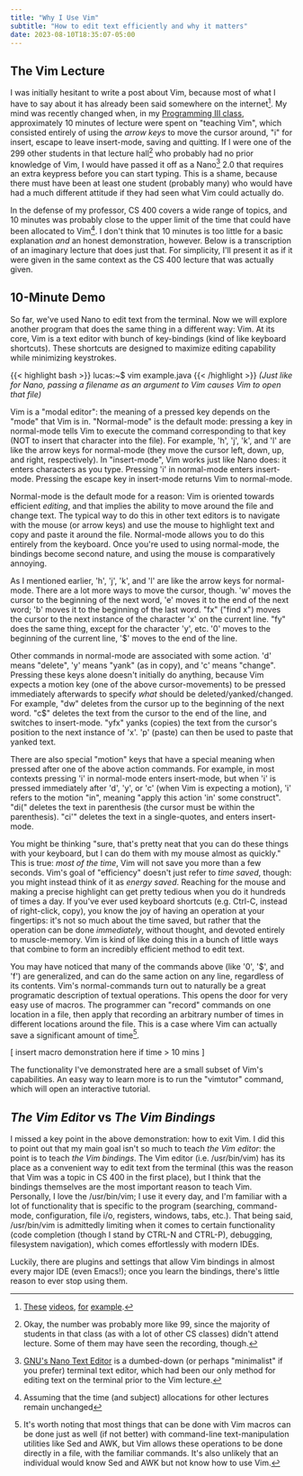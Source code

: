 ```yaml
---
title: "Why I Use Vim"
subtitle: "How to edit text efficiently and why it matters"
date: 2023-08-10T18:35:07-05:00
---
```


## The Vim Lecture

I was initially hesitant to write a post about Vim, because most of what I have to say about it has already been said somewhere on the internet[^vim-videos].
My mind was recently changed when, in my [Programming III class](/blog/uw-madison-computer-science/#400), approximately 10 minutes of lecture were spent on "teaching Vim", which consisted entirely of using the *arrow keys* to move the cursor around, "i" for insert, escape to leave insert-mode, saving and quitting.
If I were one of the 299 other students in that lecture hall[^lec] who probably had no prior knowledge of Vim, I would have passed it off as a Nano[^nano] 2.0 that requires an extra keypress before you can start typing.
This is a shame, because there must have been at least one student (probably many) who would have had a much different attitude if they had seen what Vim could actually do.

[^vim-videos]: [These](https://www.youtube.com/watch?v=NzD2UdQl5Gc) [videos](https://www.youtube.com/watch?v=3yN6Q8I5KJA), [for](https://www.youtube.com/watch?v=X6AR2RMB5tE) [example](https://www.youtube.com/watch?v=IiwGbcd8S7I).

[^lec]: Okay, the number was probably more like 99, since the majority of students in that class (as with a lot of other CS classes) didn't attend lecture. Some of them may have seen the recording, though.

[^nano]: [GNU's Nano Text Editor](https://en.wikipedia.org/wiki/GNU_nano) is a dumbed-down (or perhaps "minimalist" if you prefer) terminal text editor, which had been our only method for editing text on the terminal prior to the Vim lecture.

In the defense of my professor, CS 400 covers a wide range of topics, and 10 minutes was probably close to the upper limit of the time that could have been allocated to Vim[^asm].
I don't think that 10 minutes is too little for a basic explanation *and* an honest demonstration, however.
Below is a transcription of an imaginary lecture that does just that.
For simplicity, I'll present it as if it were given in the same context as the CS 400 lecture that was actually given.

[^asm]: Assuming that the time (and subject) allocations for other lectures remain unchanged

## 10-Minute Demo

So far, we've used Nano to edit text from the terminal.
Now we will explore another program that does the same thing in a different way: Vim.
At its core, Vim is a text editor with bunch of key-bindings (kind of like keyboard shortcuts).
These shortcuts are designed to maximize editing capability while minimizing keystrokes.

{{< highlight bash >}}
lucas:~$ vim example.java
{{< /highlight >}}
*(Just like for Nano, passing a filename as an argument to Vim causes Vim to open that file)*

Vim is a "modal editor": the meaning of a pressed key depends on the "mode" that Vim is in.
"Normal-mode" is the default mode: pressing a key in normal-mode tells Vim to execute the command corresponding to that key (NOT to insert that character into the file).
For example, 'h', 'j', 'k', and 'l' are like the arrow keys for normal-mode (they move the cursor left, down, up, and right, respectively).
In "insert-mode", Vim works just like Nano does: it enters characters as you type.
Pressing 'i' in normal-mode enters insert-mode. Pressing the escape key in insert-mode returns Vim to normal-mode.

Normal-mode is the default mode for a reason: Vim is oriented towards efficient *editing*, and that implies the ability to move around the file and change text.
The typical way to do this in other text editors is to navigate with the mouse (or arrow keys) and use the mouse to highlight text and copy and paste it around the file.
Normal-mode allows you to do this entirely from the keyboard.
Once you're used to using normal-mode, the bindings become second nature, and using the mouse is comparatively annoying.

As I mentioned earlier, 'h', 'j', 'k', and 'l' are like the arrow keys for normal-mode.
There are a lot more ways to move the cursor, though.
'w' moves the cursor to the beginning of the next word, 'e' moves it to the end of the next word; 'b' moves it to the beginning of the last word.
"fx" ("find x") moves the cursor to the next instance of the character 'x' on the current line.
"fy" does the same thing, except for the character 'y', etc.
'0' moves to the beginning of the current line, '$' moves to the end of the line.

Other commands in normal-mode are associated with some action.
'd' means "delete", 'y' means "yank" (as in copy), and 'c' means "change".
Pressing these keys alone doesn't initially do anything, because Vim expects a motion key (one of the above cursor-movements) to be pressed immediately afterwards to specify *what* should be deleted/yanked/changed.
For example, "dw" deletes from the cursor up to the beginning of the next word. "c$" deletes the text from the cursor to the end of the line, and switches to insert-mode.
"yfx" yanks (copies) the text from the cursor's position to the next instance of 'x'.
'p' (paste) can then be used to paste that yanked text.

There are also special "motion" keys that have a special meaning when pressed after one of the above action commands.
For example, in most contexts pressing 'i' in normal-mode enters insert-mode, but when 'i' is pressed immediately after 'd', 'y', or 'c' (when Vim is expecting a motion), 'i' refers to the motion "in", meaning "apply this action 'in' some construct".
"di(" deletes the text in parenthesis (the cursor must be within the parenthesis).
"ci'" deletes the text in a single-quotes, and enters insert-mode.

You might be thinking "sure, that's pretty neat that you can do these things with your keyboard, but I can do them with my mouse almost as quickly."
This is true: *most of the time*, Vim will not save you more than a few seconds.
Vim's goal of "efficiency" doesn't just refer to *time saved*, though: you might instead think of it as *energy saved*.
Reaching for the mouse and making a precise highlight can get pretty tedious when you do it hundreds of times a day.
If you've ever used keyboard shortcuts (e.g. Ctrl-C, instead of right-click, copy), you know the joy of having an operation at your fingertips: it's not so much about the time saved, but rather that the operation can be done *immediately*, without thought, and devoted entirely to muscle-memory.
Vim is kind of like doing this in a bunch of little ways that combine to form an incredibly efficient method to edit text.

You may have noticed that many of the commands above (like '0', '$', and 'f') are generalized, and can do the same action on any line, regardless of its contents.
Vim's normal-commands turn out to naturally be a great programatic description of textual operations.
This opens the door for very easy use of macros.
The programmer can "record" commands on one location in a file, then apply that recording an arbitrary number of times in different locations around the file.
This is a case where Vim can actually save a significant amount of time[^sed].

[^sed]: It's worth noting that most things that can be done with Vim macros can be done just as well (if not better) with command-line text-manipulation utilities like Sed and AWK, but Vim allows these operations to be done directly in a file, with the familiar commands. It's also unlikely that an individual would know Sed and AWK but not know how to use Vim.

[ insert macro demonstration here if time > 10 mins ]

The functionality I've demonstrated here are a small subset of Vim's capabilities.
An easy way to learn more is to run the "vimtutor" command, which will open an interactive tutorial.

## *The Vim Editor* vs *The Vim Bindings*

I missed a key point in the above demonstration: how to exit Vim.
I did this to point out that my main goal isn't so much to teach *the Vim editor*: the point is to teach *the Vim bindings*.
The Vim editor (i.e. /usr/bin/vim) has its place as a convenient way to edit text from the terminal (this was the reason that Vim was a topic in CS 400 in the first place), but I think that the bindings themselves are the most important reason to teach Vim.
Personally, I love the /usr/bin/vim; I use it every day, and I'm familiar with a lot of functionality that is specific to the program (searching, command-mode, configuration, file i/o, registers, windows, tabs, etc.).
That being said, /usr/bin/vim is admittedly limiting when it comes to certain functionality (code completion (though I stand by CTRL-N and CTRL-P), debugging, filesystem navigation), which comes effortlessly with modern IDEs.

Luckily, there are plugins and settings that allow Vim bindings in almost every major IDE (even Emacs!); once you learn the bindings, there's little reason to ever stop using them.
